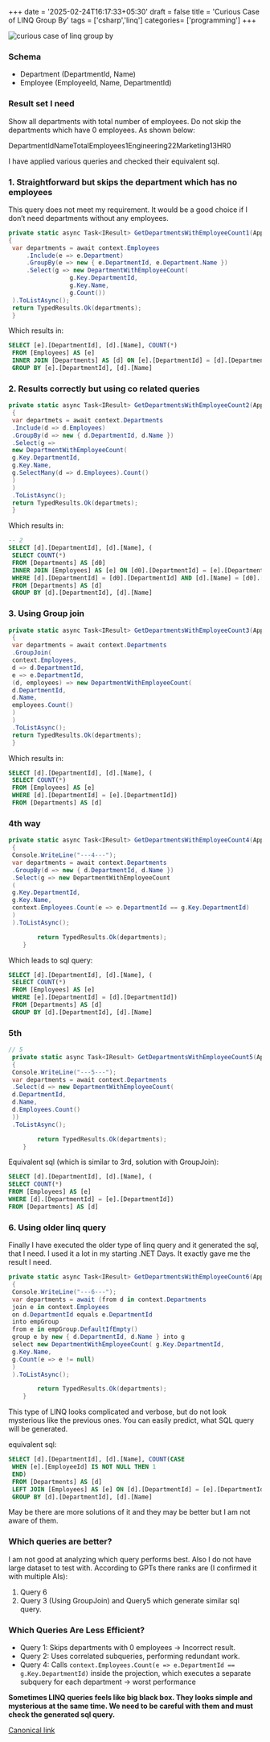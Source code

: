 +++
date = '2025-02-24T16:17:33+05:30'
draft = false
title = 'Curious Case of LINQ Group By'
tags = ['csharp','linq']
categories= ['programming']
+++

![curious case of linq group by](/images/1_JfMz_6yLa8eisgi58OxNWQ.png)

### Schema

- Department (DepartmentId, Name)
- Employee (EmployeeId, Name, DepartmentId)

### Result set I need

Show all departments with total number of employees. Do not skip the departments which have 0 employees. As shown below:

DepartmentIdNameTotalEmployees1Engineering22Marketing13HR0

I have applied various queries and checked their equivalent sql.

### 1. Straightforward but skips the department which has no employees

This query does not meet my requirement. It would be a good choice if I don’t need departments without any employees.

```cs
private static async Task<IResult> GetDepartmentsWithEmployeeCount1(AppDbContext context)
{
 var departments = await context.Employees
     .Include(e => e.Department)
     .GroupBy(e => new { e.DepartmentId, e.Department.Name })
     .Select(g => new DepartmentWithEmployeeCount(
                 g.Key.DepartmentId,
                 g.Key.Name,
                 g.Count())
 ).ToListAsync();
 return TypedResults.Ok(departments);
 }
```

Which results in:

```sql
SELECT [e].[DepartmentId], [d].[Name], COUNT(*)
 FROM [Employees] AS [e]
 INNER JOIN [Departments] AS [d] ON [e].[DepartmentId] = [d].[DepartmentId]
 GROUP BY [e].[DepartmentId], [d].[Name]
```

### 2. Results correctly but using co related queries

```cs
private static async Task<IResult> GetDepartmentsWithEmployeeCount2(AppDbContext context)
 {
 var departmets = await context.Departments
 .Include(d => d.Employees)
 .GroupBy(d => new { d.DepartmentId, d.Name })
 .Select(g =>
 new DepartmentWithEmployeeCount(
 g.Key.DepartmentId,
 g.Key.Name,
 g.SelectMany(d => d.Employees).Count()
 )
 )
 .ToListAsync();
 return TypedResults.Ok(departmets);
 }
```

Which results in:

```sql
-- 2
SELECT [d].[DepartmentId], [d].[Name], (
 SELECT COUNT(*)
 FROM [Departments] AS [d0]
 INNER JOIN [Employees] AS [e] ON [d0].[DepartmentId] = [e].[DepartmentId]
 WHERE [d].[DepartmentId] = [d0].[DepartmentId] AND [d].[Name] = [d0].[Name])
 FROM [Departments] AS [d]
 GROUP BY [d].[DepartmentId], [d].[Name]
```

### 3. Using Group join

```cs
private static async Task<IResult> GetDepartmentsWithEmployeeCount3(AppDbContext context)
 {
 var departments = await context.Departments
 .GroupJoin(
 context.Employees,
 d => d.DepartmentId,
 e => e.DepartmentId,
 (d, employees) => new DepartmentWithEmployeeCount(
 d.DepartmentId,
 d.Name,
 employees.Count()
 )
 )
 .ToListAsync();
 return TypedResults.Ok(departments);
 }
```

Which results in:

```sql
SELECT [d].[DepartmentId], [d].[Name], (
 SELECT COUNT(*)
 FROM [Employees] AS [e]
 WHERE [d].[DepartmentId] = [e].[DepartmentId])
 FROM [Departments] AS [d]
```

### 4th way

```cs
private static async Task<IResult> GetDepartmentsWithEmployeeCount4(AppDbContext context)
 {
 Console.WriteLine("---4---");
 var departments = await context.Departments
 .GroupBy(d => new { d.DepartmentId, d.Name })
 .Select(g => new DepartmentWithEmployeeCount
 (
 g.Key.DepartmentId,
 g.Key.Name,
 context.Employees.Count(e => e.DepartmentId == g.Key.DepartmentId)
 )
 ).ToListAsync();

        return TypedResults.Ok(departments);
    }
```

Which leads to sql query:

```sql
SELECT [d].[DepartmentId], [d].[Name], (
 SELECT COUNT(*)
 FROM [Employees] AS [e]
 WHERE [e].[DepartmentId] = [d].[DepartmentId])
 FROM [Departments] AS [d]
 GROUP BY [d].[DepartmentId], [d].[Name]
```

### 5th

```cs
// 5
 private static async Task<IResult> GetDepartmentsWithEmployeeCount5(AppDbContext context)
 {
 Console.WriteLine("---5---");
 var departments = await context.Departments
 .Select(d => new DepartmentWithEmployeeCount(
 d.DepartmentId,
 d.Name,
 d.Employees.Count()
 ))
 .ToListAsync();

        return TypedResults.Ok(departments);
    }
```

Equivalent sql (which is similar to 3rd, solution with GroupJoin):

```sql
SELECT [d].[DepartmentId], [d].[Name], (
SELECT COUNT(*)
FROM [Employees] AS [e]
WHERE [d].[DepartmentId] = [e].[DepartmentId])
FROM [Departments] AS [d]
```

### 6. Using older linq query

Finally I have executed the older type of linq query and it generated the sql, that I need. I used it a lot in my starting .NET Days. It exactly gave me the result I need.

```cs
private static async Task<IResult> GetDepartmentsWithEmployeeCount6(AppDbContext context)
 {
 Console.WriteLine("---6---");
 var departments = await (from d in context.Departments
 join e in context.Employees
 on d.DepartmentId equals e.DepartmentId
 into empGroup
 from e in empGroup.DefaultIfEmpty()
 group e by new { d.DepartmentId, d.Name } into g
 select new DepartmentWithEmployeeCount( g.Key.DepartmentId,
 g.Key.Name,
 g.Count(e => e != null)
 )
 ).ToListAsync();

        return TypedResults.Ok(departments);
    }
```

This type of LINQ looks complicated and verbose, but do not look mysterious like the previous ones. You can easily predict, what SQL query will be generated.

equivalent sql:

```sql
SELECT [d].[DepartmentId], [d].[Name], COUNT(CASE
 WHEN [e].[EmployeeId] IS NOT NULL THEN 1
 END)
 FROM [Departments] AS [d]
 LEFT JOIN [Employees] AS [e] ON [d].[DepartmentId] = [e].[DepartmentId]
 GROUP BY [d].[DepartmentId], [d].[Name]
```

May be there are more solutions of it and they may be better but I am not aware of them.

### Which queries are better?

I am not good at analyzing which query performs best. Also I do not have large dataset to test with. According to GPTs there ranks are (I confirmed it with multiple AIs):

1. Query 6
2. Query 3 (Using GroupJoin) and Query5 which generate similar sql query.

### Which Queries Are Less Efficient?

- Query 1: Skips departments with 0 employees → Incorrect result.
- Query 2: Uses correlated subqueries, performing redundant work.
- Query 4: Calls `context.Employees.Count(e => e.DepartmentId == g.Key.DepartmentId)` inside the projection, which executes a separate subquery for each department → worst performance

**Sometimes LINQ queries feels like big black box. They looks simple and mysterious at the same time. We need to be careful with them and must check the generated sql query.**

[Canonical link](https://medium.com/@ravindradevrani/curious-case-of-linqs-groupby-75fe8d7fd32d)
